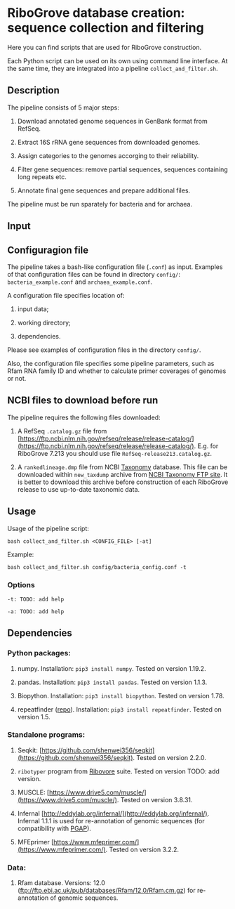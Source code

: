 # RiboGrove database creation: sequence collection and filtering

Here you can find scripts that are used for RiboGrove construction.

Each Python script can be used on its own using command line interface. At the same time, they are integrated into a pipeline `collect_and_filter.sh`.

## Description

The pipeline consists of 5 major steps:

1. Download annotated genome sequences in GenBank format from RefSeq.

2. Extract 16S rRNA gene sequences from downloaded genomes.

3. Assign categories to the genomes accorging to their reliability.

4. Filter gene sequences: remove partial sequences, sequences containing long repeats etc.

5. Annotate final gene sequences and prepare additional files.

The pipeline must be run sparately for bacteria and for archaea.

## Input

## Configuragion file

The pipeline takes a bash-like configuration file (`.conf`) as input. Examples of that configuration files can be found in directory `config/`: `bacteria_example.conf` and `archaea_example.conf`.

A configuration file specifies location of:

1) input data;

2) working directory;

3) dependencies.

Please see examples of configuration files in the directory `config/`.

Also, the configuration file specifies some pipeline parameters, such as Rfam RNA family ID and whether to calculate primer coverages of genomes or not.

## NCBI files to download before run

The pipeline requires the following files downloaded:

1. A RefSeq `.catalog.gz` file from [https://ftp.ncbi.nlm.nih.gov/refseq/release/release-catalog/](https://ftp.ncbi.nlm.nih.gov/refseq/release/release-catalog/). E.g. for RiboGrove 7.213 you should use file `RefSeq-release213.catalog.gz`.

2. A `rankedlineage.dmp` file from NCBI [Taxonomy](https://www.ncbi.nlm.nih.gov/taxonomy) database. This file can be downloaded within `new_taxdump` archive from [NCBI Taxonomy FTP site](https://ftp.ncbi.nih.gov/pub/taxonomy/new_taxdump/). It is better to download this archive before construction of each RiboGrove release to use up-to-date taxonomic data.

## Usage

Usage of the pipeline script:

```
bash collect_and_filter.sh <CONFIG_FILE> [-at]
```

Example:

```
bash collect_and_filter.sh config/bacteria_config.conf -t
```

### Options

```
-t: TODO: add help

-a: TODO: add help
```

## Dependencies

### Python packages:

1. numpy. Installation: `pip3 install numpy`. Tested on version 1.19.2.

2. pandas. Installation: `pip3 install pandas`. Tested on version 1.1.3.

3. Biopython. Installation: `pip3 install biopython`. Tested on version 1.78.

4. repeatfinder ([repo](https://github.com/deprekate/RepeatFinder)). Installation: `pip3 install repeatfinder`. Tested on version 1.5.

### Standalone programs:

1. Seqkit: [https://github.com/shenwei356/seqkit](https://github.com/shenwei356/seqkit). Tested on version 2.2.0.

2. `ribotyper` program from [Ribovore](https://github.com/ncbi/ribovore) suite. Tested on version TODO: add version.

2. MUSCLE: [https://www.drive5.com/muscle/](https://www.drive5.com/muscle/). Tested on version 3.8.31.

3. Infernal [http://eddylab.org/infernal/](http://eddylab.org/infernal/). Infernal 1.1.1 is used for re-annotation of genomic sequences (for compatibility with [PGAP](https://www.ncbi.nlm.nih.gov/genome/annotation_prok/)).

3. MFEprimer [https://www.mfeprimer.com/](https://www.mfeprimer.com/). Tested on version 3.2.2.

### Data:

1. Rfam database. Versions: 12.0 (ftp://ftp.ebi.ac.uk/pub/databases/Rfam/12.0/Rfam.cm.gz) for re-annotation of genomic sequences.
